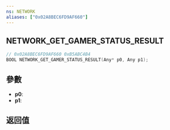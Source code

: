 ```yaml
---
ns: NETWORK
aliases: ["0x02A8BEC6FD9AF660"]
---
```

## NETWORK_GET_GAMER_STATUS_RESULT

```c
// 0x02A8BEC6FD9AF660 0xB5ABC4B4
BOOL NETWORK_GET_GAMER_STATUS_RESULT(Any* p0, Any p1);
```

## 參數
* **p0**: 
* **p1**: 

## 返回值
